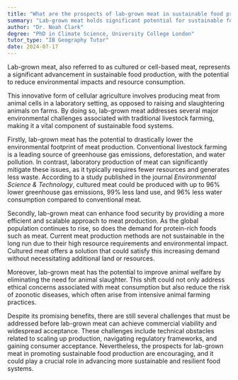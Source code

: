 ```yaml
---
title: "What are the prospects of lab-grown meat in sustainable food production?"
summary: "Lab-grown meat holds significant potential for sustainable food production, reducing environmental impact and resource use."
author: "Dr. Noah Clark"
degree: "PhD in Climate Science, University College London"
tutor_type: "IB Geography Tutor"
date: 2024-07-17
---
```


Lab-grown meat, also referred to as cultured or cell-based meat, represents a significant advancement in sustainable food production, with the potential to reduce environmental impacts and resource consumption.

This innovative form of cellular agriculture involves producing meat from animal cells in a laboratory setting, as opposed to raising and slaughtering animals on farms. By doing so, lab-grown meat addresses several major environmental challenges associated with traditional livestock farming, making it a vital component of sustainable food systems.

Firstly, lab-grown meat has the potential to drastically lower the environmental footprint of meat production. Conventional livestock farming is a leading source of greenhouse gas emissions, deforestation, and water pollution. In contrast, laboratory production of meat can significantly mitigate these issues, as it typically requires fewer resources and generates less waste. According to a study published in the journal *Environmental Science & Technology*, cultured meat could be produced with up to $96\%$ lower greenhouse gas emissions, $99\%$ less land use, and $96\%$ less water consumption compared to conventional meat.

Secondly, lab-grown meat can enhance food security by providing a more efficient and scalable approach to meat production. As the global population continues to rise, so does the demand for protein-rich foods such as meat. Current meat production methods are not sustainable in the long run due to their high resource requirements and environmental impact. Cultured meat offers a solution that could satisfy this increasing demand without necessitating additional land or resources.

Moreover, lab-grown meat has the potential to improve animal welfare by eliminating the need for animal slaughter. This shift could not only address ethical concerns associated with meat consumption but also reduce the risk of zoonotic diseases, which often arise from intensive animal farming practices.

Despite its promising benefits, there are still several challenges that must be addressed before lab-grown meat can achieve commercial viability and widespread acceptance. These challenges include technical obstacles related to scaling up production, navigating regulatory frameworks, and gaining consumer acceptance. Nevertheless, the prospects for lab-grown meat in promoting sustainable food production are encouraging, and it could play a crucial role in advancing more sustainable and resilient food systems.
    